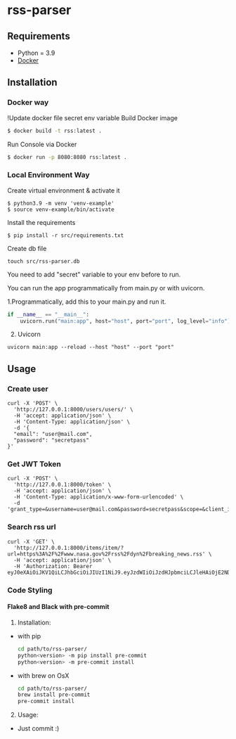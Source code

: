 # rss-parser

## Requirements
* Python = 3.9
* [Docker](https://www.docker.com/)

## Installation

### Docker way
!Update docker file secret env variable
Build Docker image
```sh
$ docker build -t rss:latest .
```

Run Console via Docker
```sh
$ docker run -p 8080:8080 rss:latest .
```

### Local Environment Way

Create virtual environment & activate it
```shell
$ python3.9 -m venv 'venv-example' 
$ source venv-example/bin/activate
```
Install the requirements
```shell
$ pip install -r src/requirements.txt
```
Create db file 
```shell
touch src/rss-parser.db
```
You need to add "secret" variable to your env before to run.

You can run the app programmatically from main.py or with uvicorn.

1.Programmatically, add this to your main.py and run it.
```python
if __name__ == "__main__":
    uvicorn.run("main:app", host="host", port="port", log_level="info")
```
2. Uvicorn 
```shell
uvicorn main:app --reload --host "host" --port "port"
```
## Usage
### Create user
```shell
curl -X 'POST' \
  'http://127.0.0.1:8000/users/users/' \
  -H 'accept: application/json' \
  -H 'Content-Type: application/json' \
  -d '{
  "email": "user@mail.com",
  "password": "secretpass"
}'
```
### Get JWT Token
```shell
curl -X 'POST' \
  'http://127.0.0.1:8000/token' \
  -H 'accept: application/json' \
  -H 'Content-Type: application/x-www-form-urlencoded' \
  -d 'grant_type=&username=user@mail.com&password=secretpass&scope=&client_id=&client_secret='
```
### Search rss url
```shell
curl -X 'GET' \
  'http://127.0.0.1:8000/items/item/?url=https%3A%2F%2Fwww.nasa.gov%2Frss%2Fdyn%2Fbreaking_news.rss' \
  -H 'accept: application/json' \
  -H 'Authorization: Bearer eyJ0eXAiOiJKV1QiLCJhbGciOiJIUzI1NiJ9.eyJzdWIiOiJzdHJpbmciLCJleHAiOjE2NDExNTUxODV9.DTGiZO0D8EnCSaHGK0MvNLNKiRVYiC1jRortsgkSefI'
```

### Code Styling

#### Flake8 and Black with pre-commit

1. Installation:
 - with pip
    ```sh
    cd path/to/rss-parser/
    python<version> -m pip install pre-commit
    python<version> -m pre-commit install
    ```
 - with brew on OsX
    ```sh
    cd path/to/rss-parser/
    brew install pre-commit
    pre-commit install
    ```

2. Usage:
 - Just commit :)